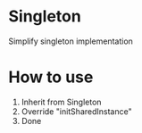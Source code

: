 # Singleton
Simplify singleton implementation

# How to use
1. Inherit from Singleton
2. Override "initSharedInstance"
3. Done
